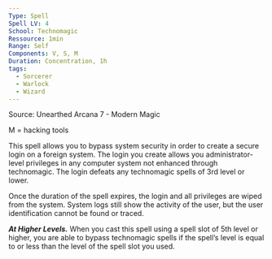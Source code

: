 ```yaml
---
Type: Spell
Spell LV: 4
School: Technomagic
Ressource: 1min
Range: Self
Components: V, S, M
Duration: Concentration, 1h
tags:
  - Sorcerer
  - Warlock
  - Wizard
---
```

Source: Unearthed Arcana 7 - Modern Magic

M = hacking tools

This spell allows you to bypass system security in order to create a secure login on a foreign system. The login you create allows you administrator-level privileges in any computer system not enhanced through technomagic. The login defeats any technomagic spells of 3rd level or lower.

Once the duration of the spell expires, the login and all privileges are wiped from the system. System logs still show the activity of the user, but the user identification cannot be found or traced.

**_At Higher Levels._** When you cast this spell using a spell slot of 5th level or higher, you are able to bypass technomagic spells if the spell’s level is equal to or less than the level of the spell slot you used.